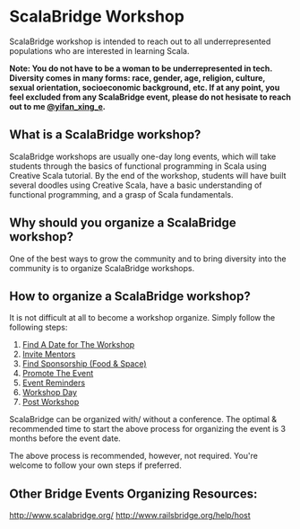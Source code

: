 # ScalaBridge Workshop

ScalaBridge workshop is intended to reach out to all underrepresented populations who are interested in learning Scala.

**Note: You do not have to be a woman to be underrepresented in tech. Diversity comes in many forms: race, gender, age, religion, culture, sexual orientation, socioeconomic background, etc. If at any point, you feel excluded from any ScalaBridge event, please do not hesisate to reach out to me [@yifan_xing_e](https://twitter.com/yifan_xing_e).**


## What is a ScalaBridge workshop?
ScalaBridge workshops are usually one-day long events, which will take students through the basics of functional programming in Scala using Creative Scala tutorial. By the end of the workshop, students will have built several doodles using Creative Scala, have a basic understanding of functional programming, and a grasp of Scala fundamentals.


## Why should you organize a ScalaBridge workshop?
One of the best ways to grow the community and to bring diversity into the community is to organize ScalaBridge workshops. 


## How to organize a ScalaBridge workshop?
It is not difficult at all to become a workshop organize. Simply follow the following steps:

1. [ Find A Date for The Workshop ](/organize-a-workshop/find-date.md)
2. [ Invite Mentors ](/organize-a-workshop/invite-mentors.md)
3. [ Find Sponsorship (Food & Space) ](/organize-a-workshop/sponsorship.md)
4. [ Promote The Event ](/organize-a-workshop/promote-workshop.md)
5. [ Event Reminders ](/organize-a-workshop/students)
6. [ Workshop Day ](/organize-a-workshop/workshop-day.md)
7. [ Post Workshop ](/organize-a-workshop/postworkshop.md)



ScalaBridge can be organized with/ without a conference. The optimal & recommended time to start the above process for organizing the event is 3 months before the event date.

The above process is recommended, however, not required. You're welcome to follow your own steps if preferred.

## Other Bridge Events Organizing Resources:
http://www.scalabridge.org/
http://www.railsbridge.org/help/host

